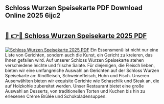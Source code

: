 ## Schloss Wurzen Speisekarte PDF Download Online 2025 6ijc2

# <h2><a href="http://gc5zwl.nevu.top/?p=Schloss+Wurzen+Speisekarte">🔗 👉🔴 Schloss Wurzen Speisekarte 2025 PDF</a></h2>

[![Schloss Wurzen Speisekarte 2025 PDF](https://i.imgur.com/dBaPXMq.png)](http://gc5zwl.nevu.top/?p=Schloss+Wurzen+Speisekarte)
Ein Essensmenü ist nicht nur eine Liste von Gerichten, sondern auch die Kunst, ein Gericht zu kreieren, das Ihnen gefallen wird. Auf unserer Schloss Wurzen Speisekarte stehen verschiedene leichte und frische Salate. Für diejenigen, die Fleisch lieben, bieten wir eine umfangreiche Auswahl an Gerichten auf der Schloss Wurzen Speisekarte an: Rindfleisch, Schweinefleisch, Huhn und Fisch. Unseren Auserwählten bieten wir exquisite Gerichte wie Schaschlik und Steak an, die auf Holzkohle zubereitet werden. Unser Restaurant bietet eine große Auswahl an Desserts, von traditionellen Torten und Kuchen bis hin zu erlesenen Crème Brûlée und Schokoladensuppen.
